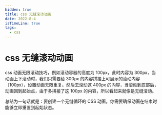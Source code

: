 ```yaml
---
hidden: true
title: css 无缝滚动动画
date: 2022-8-4
isTimeLine: true
tags:
  - css
---
```


# css 无缝滚动动画

css 动画无限滚动技巧，例如滚动容器的高度为 100px，此时内容为 300px，当动画上下滚动时，我们只需要给 300px 的内容拼接上可展示的滚动内容（100px），设置动画无限重复。然后去滚动这 400px 的内容，当滚动到底部后，动画回到起始点，由于多拼接了这 100px 的内容，所以看起来就像是无缝滚动。

总结为一句话就是：要创建一个无缝循环的 CSS 动画，你需要确保动画在结束时能够立即重置到起始状态。

